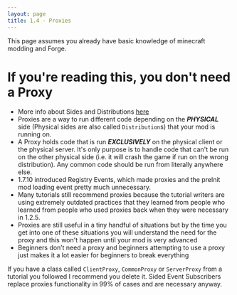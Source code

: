 ```yaml
---
layout: page
title: 1.4 - Proxies
---
```


This page assumes you already have basic knowledge of minecraft modding and Forge.

# If you're reading this, you don't need a Proxy
- More info about Sides and Distributions [here](https://mcforge.readthedocs.io/en/1.13.x/concepts/sides/)
- Proxies are a way to run different code depending on the ***PHYSICAL*** side (Physical sides are also called `Distribution`s) that your mod is running on.  
- A Proxy holds code that is run ***EXCLUSIVELY*** on the physical client or the physical server. It's only purpose is to handle code that can't be run on the other physical side (i.e. it will crash the game if run on the wrong distribution). Any common code should be run from literally anywhere else.  
- 1.7.10 introduced Registry Events, which made proxies and the preInit mod loading event pretty much unnecessary.  
- Many tutorials still recommend proxies because the tutorial writers are using extremely outdated practices that they learned from people who learned from people who used proxies back when they were necessary in 1.2.5.  
- Proxies are still useful in a tiny handful of situations but by the time you get into one of these situations you will understand the need for the proxy and this won't happen until your mod is very advanced  
- Beginners don’t need a proxy and beginners attempting to use a proxy just makes it a lot easier for beginners to break everything  

If you have a class called `ClientProxy`, `CommonProxy` or `ServerProxy` from a tutorial you followed I recommend you delete it.
Sided Event Subscribers replace proxies functionality in 99% of cases and are necessary anyway.
